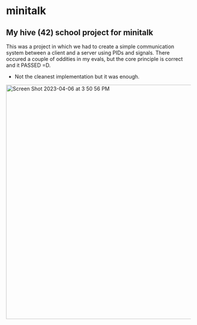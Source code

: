 # minitalk
## My hive (42) school project for minitalk

This was a project in which we had to create a simple communication system between a client and a server using PIDs and signals.
There occured a couple of oddities in my evals, but the core principle is correct and it PASSED =D.

- Not the cleanest implementation but it was enough.



<img width="639" alt="Screen Shot 2023-04-06 at 3 50 56 PM" src="https://user-images.githubusercontent.com/97135325/230383770-1286da7a-e233-43c5-9f90-9388595cc0a8.png">
